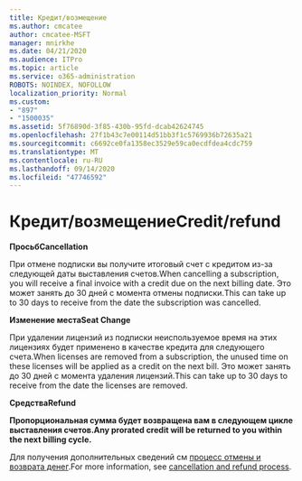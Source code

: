 ```yaml
---
title: Кредит/возмещение
ms.author: cmcatee
author: cmcatee-MSFT
manager: mnirkhe
ms.date: 04/21/2020
ms.audience: ITPro
ms.topic: article
ms.service: o365-administration
ROBOTS: NOINDEX, NOFOLLOW
localization_priority: Normal
ms.custom:
- "897"
- "1500035"
ms.assetid: 5f76890d-3f85-430b-95fd-dcab42624745
ms.openlocfilehash: 27f1b43c7e00114d51bb3f1c5769936b72635a21
ms.sourcegitcommit: c6692ce0fa1358ec3529e59ca0ecdfdea4cdc759
ms.translationtype: MT
ms.contentlocale: ru-RU
ms.lasthandoff: 09/14/2020
ms.locfileid: "47746592"
---
```

# <a name="creditrefund"></a><span data-ttu-id="955d8-102">Кредит/возмещение</span><span class="sxs-lookup"><span data-stu-id="955d8-102">Credit/refund</span></span>

<span data-ttu-id="955d8-103">**Просьб**</span><span class="sxs-lookup"><span data-stu-id="955d8-103">**Cancellation**</span></span>
  
<span data-ttu-id="955d8-104">При отмене подписки вы получите итоговый счет с кредитом из-за следующей даты выставления счетов.</span><span class="sxs-lookup"><span data-stu-id="955d8-104">When cancelling a subscription, you will receive a final invoice with a credit due on the next billing date.</span></span> <span data-ttu-id="955d8-105">Это может занять до 30 дней с момента отмены подписки.</span><span class="sxs-lookup"><span data-stu-id="955d8-105">This can take up to 30 days to receive from the date the subscription was cancelled.</span></span>
  
<span data-ttu-id="955d8-106">**Изменение места**</span><span class="sxs-lookup"><span data-stu-id="955d8-106">**Seat Change**</span></span>
  
<span data-ttu-id="955d8-107">При удалении лицензий из подписки неиспользуемое время на этих лицензиях будет применено в качестве кредита для следующего счета.</span><span class="sxs-lookup"><span data-stu-id="955d8-107">When licenses are removed from a subscription, the unused time on these licenses will be applied as a credit on the next bill.</span></span> <span data-ttu-id="955d8-108">Это может занять до 30 дней с момента удаления лицензий.</span><span class="sxs-lookup"><span data-stu-id="955d8-108">This can take up to 30 days to receive from the date the licenses are removed.</span></span>

<span data-ttu-id="955d8-109">**Средства**</span><span class="sxs-lookup"><span data-stu-id="955d8-109">**Refund**</span></span>

<span data-ttu-id="955d8-110">**Пропорциональная сумма будет возвращена вам в следующем цикле выставления счетов.**</span><span class="sxs-lookup"><span data-stu-id="955d8-110">**Any prorated credit will be returned to you within the next billing cycle.**</span></span>

<span data-ttu-id="955d8-111">Для получения дополнительных сведений см [процесс отмены и возврата денег](https://docs.microsoft.com/microsoft-365/commerce/subscriptions/cancel-your-subscription?view=o365-worldwide).</span><span class="sxs-lookup"><span data-stu-id="955d8-111">For more information, see [cancellation and refund process](https://docs.microsoft.com/microsoft-365/commerce/subscriptions/cancel-your-subscription?view=o365-worldwide).</span></span> 
